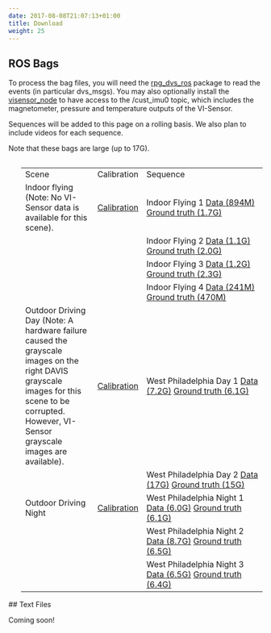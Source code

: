 ```yaml
---
date: 2017-08-08T21:07:13+01:00
title: Download
weight: 25
---
```


## ROS Bags

To process the bag files, you will need the <a href="https://github.com/uzh-rpg/rpg_dvs_ros">rpg_dvs_ros</a> package to read the events (in particular dvs_msgs). You may also optionally install the <a href="https://github.com/ethz-asl/visensor_node">visensor_node</a> to have access to the /cust_imu0 topic, which includes the magnetometer, pressure and temperature outputs of the VI-Sensor.

Sequences will be added to this page on a rolling basis. We also plan to include videos for each sequence.

Note that these bags are large (up to 17G).

<div style='float:left;margin-left:5%'>
<table>
<col width="30%">
<col width="10%">
<col width="50%">
<tr><td>Scene</td><td>Calibration</td><td>Sequence</td></tr>
<tr>
<td>Indoor flying (Note: No VI-Sensor data is available for this scene).</td>
<td>
<a href="http://visiondata.cis.upenn.edu/mvsec/indoor_flying/indoor_flying_calib.zip">Calibration</a>
</td>
<td>
Indoor Flying 1 <a href="http://visiondata.cis.upenn.edu/mvsec/indoor_flying/indoor_flying1_data.bag">Data (894M)</a> <a href="http://visiondata.cis.upenn.edu/mvsec/indoor_flying/indoor_flying1_gt.bag">Ground truth (1.7G)</a>
</td>
</tr>
<tr>
<td>
</td>
<td>
</td>
<td>
Indoor Flying 2 <a href="http://visiondata.cis.upenn.edu/mvsec/indoor_flying/indoor_flying2_data.bag">Data (1.1G)</a> <a href="http://visiondata.cis.upenn.edu/mvsec/indoor_flying/indoor_flying2_gt.bag">Ground truth (2.0G)</a>
</td>
</tr>
<tr>
<td>
</td>
<td>
</td>
<td>
Indoor Flying 3 <a href="http://visiondata.cis.upenn.edu/mvsec/indoor_flying/indoor_flying3_data.bag">Data (1.2G)</a> <a href="http://visiondata.cis.upenn.edu/mvsec/indoor_flying/indoor_flying3_gt.bag">Ground truth (2.3G)</a>
</td>
</tr>
<tr>
<td>
</td>
<td>
</td>
<td>
Indoor Flying 4 <a href="http://visiondata.cis.upenn.edu/mvsec/indoor_flying/indoor_flying4_data.bag">Data (241M)</a> <a href="http://visiondata.cis.upenn.edu/mvsec/indoor_flying/indoor_flying4_gt.bag">Ground truth (470M)</a>
</td>
</tr>
<tr>
<td>Outdoor Driving Day (Note: A hardware failure caused the grayscale images on the right DAVIS grayscale images for this scene to be corrupted. However, VI-Sensor grayscale images are available).</td>
<td>
<a href="http://visiondata.cis.upenn.edu/mvsec/outdoor_day/outdoor_day_calib.zip">Calibration</a>
</td>
<td>
West Philadelphia Day 1 <a href="http://visiondata.cis.upenn.edu/mvsec/outdoor_day/west_philly_day1_data.bag">Data (7.2G)</a> <a href="http://visiondata.cis.upenn.edu/mvsec/outdoor_day/west_philly_day1_gt.bag">Ground truth (6.1G)</a>
</td>
</tr>
<tr>
<td>
</td>
<td>
</td>
<td>
West Philadelphia Day 2 <a href="http://visiondata.cis.upenn.edu/mvsec/outdoor_day/west_philly_day2_data.bag">Data (17G)</a> <a href="http://visiondata.cis.upenn.edu/mvsec/outdoor_day/west_philly_day2_gt.bag">Ground truth (15G)</a>
</td>
</tr>
<tr>
<td>Outdoor Driving Night</td>
<td>
<a href="http://visiondata.cis.upenn.edu/mvsec/outdoor_night/outdoor_night_calib.zip">Calibration</a>
</td>
<td>
West Philadelphia Night 1 <a href="http://visiondata.cis.upenn.edu/mvsec/outdoor_night/west_philly_night1_data.bag">Data (6.0G)</a> <a href="http://visiondata.cis.upenn.edu/mvsec/outdoor_night/west_philly_night1_gt.bag">Ground truth (6.1G)</a>
</td>
</tr>
<tr>
<td>
</td>
<td>
</td>
<td>
West Philadelphia Night 2 <a href="http://visiondata.cis.upenn.edu/mvsec/outdoor_night/west_philly_night2_data.bag">Data (8.7G)</a> <a href="http://visiondata.cis.upenn.edu/mvsec/outdoor_night/west_philly_night2_gt.bag">Ground truth (6.5G)</a>
</td>
</tr>
<tr>
<td>
</td>
<td>
</td>
<td>
West Philadelphia Night 3 <a href="http://visiondata.cis.upenn.edu/mvsec/outdoor_night/west_philly_night3_data.bag">Data (6.5G)</a> <a href="http://visiondata.cis.upenn.edu/mvsec/outdoor_night/west_philly_night3_gt.bag">Ground truth (6.4G)</a>
</td>
</tr>
</table>
</div>

<BR CLEAR="all">
## Text Files

Coming soon!